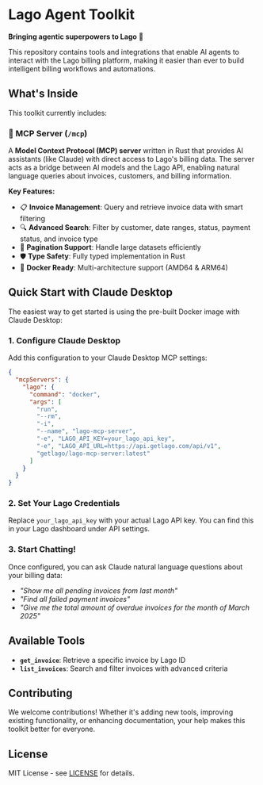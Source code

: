 # Lago Agent Toolkit

**Bringing agentic superpowers to Lago** 🚀

This repository contains tools and integrations that enable AI agents to interact with the Lago billing platform, making it easier than ever to build intelligent billing workflows and automations.

## What's Inside

This toolkit currently includes:

### 🤖 MCP Server (`/mcp`)
A **Model Context Protocol (MCP) server** written in Rust that provides AI assistants (like Claude) with direct access to Lago's billing data. The server acts as a bridge between AI models and the Lago API, enabling natural language queries about invoices, customers, and billing information.

**Key Features:**
- 📋 **Invoice Management**: Query and retrieve invoice data with smart filtering
- 🔍 **Advanced Search**: Filter by customer, date ranges, status, payment status, and invoice type
- 📄 **Pagination Support**: Handle large datasets efficiently
- 🛡️ **Type Safety**: Fully typed implementation in Rust
- 🐋 **Docker Ready**: Multi-architecture support (AMD64 & ARM64)

## Quick Start with Claude Desktop

The easiest way to get started is using the pre-built Docker image with Claude Desktop:

### 1. Configure Claude Desktop

Add this configuration to your Claude Desktop MCP settings:

```json
{
  "mcpServers": {
    "lago": {
      "command": "docker",
      "args": [
        "run",
        "--rm",
        "-i",
        "--name", "lago-mcp-server",
        "-e", "LAGO_API_KEY=your_lago_api_key",
        "-e", "LAGO_API_URL=https://api.getlago.com/api/v1",
        "getlago/lago-mcp-server:latest"
      ]
    }
  }
}
```

### 2. Set Your Lago Credentials

Replace `your_lago_api_key` with your actual Lago API key. You can find this in your Lago dashboard under API settings.

### 3. Start Chatting!

Once configured, you can ask Claude natural language questions about your billing data:

- *"Show me all pending invoices from last month"*
- *"Find all failed payment invoices"*
- *"Give me the total amount of overdue invoices for the month of March 2025"*

## Available Tools

- **`get_invoice`**: Retrieve a specific invoice by Lago ID
- **`list_invoices`**: Search and filter invoices with advanced criteria


## Contributing

We welcome contributions! Whether it's adding new tools, improving existing functionality, or enhancing documentation, your help makes this toolkit better for everyone.

## License

MIT License - see [LICENSE](LICENSE) for details.